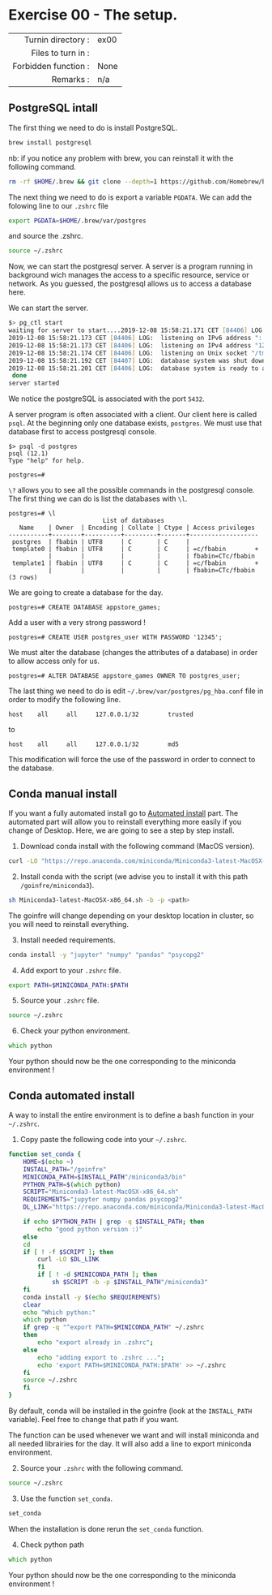 # Exercise 00 - The setup.

|                         |                    |
| -----------------------:| ------------------ |
|   Turnin directory :    |  ex00              |
|   Files to turn in :    |                    |
|   Forbidden function :  |  None              |
|   Remarks :             |  n/a               |

## PostgreSQL intall

The first thing we need to do is install PostgreSQL.
```zsh
brew install postgresql
```
nb: if you notice any problem with brew, you can reinstall it  with the following command.
```zsh
rm -rf $HOME/.brew && git clone --depth=1 https://github.com/Homebrew/brew $HOME/.brew && echo 'export PATH=$HOME/.brew/bin:$PATH' >> $HOME/.zshrc && source $HOME/.zshrc && brew update
```

The next thing we need to do is export a variable `PGDATA`. We can add the folowing line to our `.zshrc` file
```zsh
export PGDATA=$HOME/.brew/var/postgres
```
and source the .zshrc.
```zsh
source ~/.zshrc
```
Now, we can start the postgresql server. A server is a program running in background wich manages the access to a specific resource, service or network. As you guessed, the postgresql allows us to access a database here.

We can start the server.
```zsh
$> pg_ctl start
waiting for server to start....2019-12-08 15:58:21.171 CET [84406] LOG:  starting PostgreSQL 12.1 on x86_64-apple-darwin18.6.0, compiled by Apple LLVM version 10.0.1 (clang-1001.0.46.4), 64-bit
2019-12-08 15:58:21.173 CET [84406] LOG:  listening on IPv6 address "::1", port 5432
2019-12-08 15:58:21.173 CET [84406] LOG:  listening on IPv4 address "127.0.0.1", port 5432
2019-12-08 15:58:21.174 CET [84406] LOG:  listening on Unix socket "/tmp/.s.PGSQL.5432"
2019-12-08 15:58:21.192 CET [84407] LOG:  database system was shut down at 2019-12-08 15:49:49 CET
2019-12-08 15:58:21.201 CET [84406] LOG:  database system is ready to accept connections
 done
server started
```
We notice the postgreSQL is associated with the port `5432`.

A server program is often associated with a client. Our client here is called `psql`. At the beginning only one database exists, `postgres`. We must use that database first to access postgresql console.
```postgresql
$> psql -d postgres
psql (12.1)
Type "help" for help.

postgres=# 
```
`\?` allows you to see all the possible commands in the postgresql console.
The first thing we can do is list the databases with `\l`.
```postgresql
postgres=# \l
                          List of databases
   Name    | Owner  | Encoding | Collate | Ctype | Access privileges
-----------+--------+----------+---------+-------+-------------------
 postgres  | fbabin | UTF8     | C       | C     |
 template0 | fbabin | UTF8     | C       | C     | =c/fbabin        +
           |        |          |         |       | fbabin=CTc/fbabin
 template1 | fbabin | UTF8     | C       | C     | =c/fbabin        +
           |        |          |         |       | fbabin=CTc/fbabin
(3 rows)
```

We are going to create a database for the day.
```postgresql
postgres=# CREATE DATABASE appstore_games;
```
Add a user with a very strong password !
```postgresql
postgres=# CREATE USER postgres_user WITH PASSWORD '12345';
```
We must alter the database (changes the attributes of a database) in order to allow access only for us.
```postgresql
postgres=# ALTER DATABASE appstore_games OWNER TO postgres_user;
```
The last thing we need to do is edit `~/.brew/var/postgres/pg_hba.conf` file in order to modify the following line.
```
host	all		all		127.0.0.1/32		trusted
```
to
```
host	all		all		127.0.0.1/32		md5
```
This modification will force the use of the password in order to connect to the database. 

## Conda manual install

If you want a fully automated install go to [Automated install](#automated) part. The automated part will allow you to reinstall everything more easily if you change of Desktop. Here, we are going to see a step by step install.

1. Download conda install with the following command (MacOS version).
```zsh
curl -LO "https://repo.anaconda.com/miniconda/Miniconda3-latest-MacOSX-x86_64.sh"
```
2. Install conda with the script (we advise you to install it with this path `/goinfre/miniconda3`).
```zsh
sh Miniconda3-latest-MacOSX-x86_64.sh -b -p <path>
```
The goinfre will change depending on your desktop location in cluster, so you will need to reinstall everything.

3. Install needed requirements.
```zsh
conda install -y "jupyter" "numpy" "pandas" "psycopg2"
```
4. Add export to your `.zshrc` file.
```zsh
export PATH=$MINICONDA_PATH:$PATH
```
5. Source your `.zshrc` file.
```zsh
source ~/.zshrc
```
6. Check your python environment.
```zsh
which python
```
Your python should now be the one corresponding to the miniconda environment ! 

<div id='automated'/></div>

## Conda automated install 

A way to install the entire environment is to define a bash function in your `~/.zshrc`.

1. Copy paste the following code into your `~/.zshrc`.

```zsh
function set_conda {
    HOME=$(echo ~)
    INSTALL_PATH="/goinfre"
    MINICONDA_PATH=$INSTALL_PATH"/miniconda3/bin"
    PYTHON_PATH=$(which python)
    SCRIPT="Miniconda3-latest-MacOSX-x86_64.sh"
    REQUIREMENTS="jupyter numpy pandas psycopg2"
    DL_LINK="https://repo.anaconda.com/miniconda/Miniconda3-latest-MacOSX-x86_64.sh"

    if echo $PYTHON_PATH | grep -q $INSTALL_PATH; then
	    echo "good python version :)"
    else
	cd
	if [ ! -f $SCRIPT ]; then
		curl -LO $DL_LINK
    	fi
    	if [ ! -d $MINICONDA_PATH ]; then
	    	sh $SCRIPT -b -p $INSTALL_PATH"/miniconda3"
	fi
	conda install -y $(echo $REQUIREMENTS)
	clear
	echo "Which python:"
	which python
	if grep -q "^export PATH=$MINICONDA_PATH" ~/.zshrc
	then
		echo "export already in .zshrc";
	else
		echo "adding export to .zshrc ...";
		echo 'export PATH=$MINICONDA_PATH:$PATH' >> ~/.zshrc
	fi
	source ~/.zshrc
    fi
}
```

By default, conda will be installed in the goinfre (look at the `INSTALL_PATH` variable). Feel free to change that path if you want.

The function can be used whenever we want and will install miniconda and all needed librairies for the day. It will also add a line to export miniconda environment.

2. Source your `.zshrc` with the following command.
```zsh
source ~/.zshrc
```
3. Use the function `set_conda`. 
```zsh
set_conda
```
When the installation is done rerun the `set_conda` function.

4. Check python path
```zsh
which python
```
Your python should now be the one corresponding to the miniconda environment !
